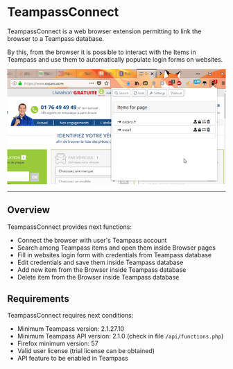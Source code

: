 # TeampassConnect

TeampassConnect is a web browser extension permitting to link the browser to a Teampass database.

By this, from the browser it is possible to interact with the Items in Teampass and use them to automatically populate login forms on websites. 


![Screenshot](../img/tpc-pres-2.png)

---

## Overview

TeampassConnect provides next functions:

- Connect the browser with user's Teampass account
- Search among Teampass items and open them inside Browser pages
- Fill in websites login form with credentials from Teampass database
- Edit credentials and save them inside Teampass database
- Add new item from the Browser inside Teampass database
- Delete item from the Browser inside Teampass database


## Requirements

TeampassConnect requires next conditions:

- Minimum Teampass version: 2.1.27.10
- Minimum Teampass API version: 2.1.0 (check in file `/api/functions.php`)
- Firefox minimum version: 57
- Valid user license (trial license can be obtained)
- API feature to be enabled in Teampass



